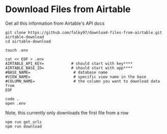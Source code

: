 # Download Files from Airtable

Get all this information from Airtable's API docs
```
git clone https://github.com/falky97/download-files-from-airtable.git airtable-download
cd airtable-download

touch .env

cat << EOF > .env
AIRTABLE_API_KEY=            # should start with key****
AIRTABLE_BASE_ID=            # should start with app****
#BASE_NAME=                   # database name
#VIEW_NAME=                   # specific view name in the base
#COLUMN_NAME=                 # the column you want to download data from
EOF

code .
open .env
```

Note, this currently only downloads the first file from a row

```
npm run get_urls
npm run download
```
